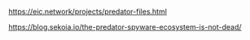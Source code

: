 https://eic.network/projects/predator-files.html

https://blog.sekoia.io/the-predator-spyware-ecosystem-is-not-dead/

